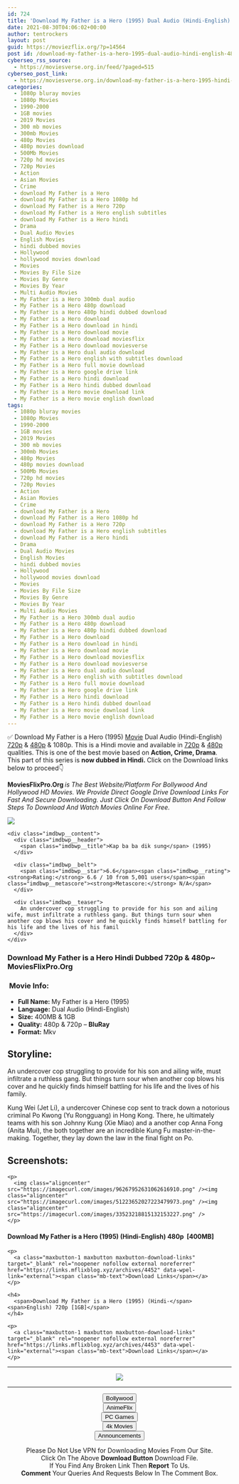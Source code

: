 ```yaml
---
id: 724
title: 'Download My Father is a Hero (1995) Dual Audio (Hindi-English) 480p [400MB] || 720p [1GB]'
date: 2021-08-30T04:06:02+00:00
author: tentrockers
layout: post
guid: https://moviezflix.org/?p=14564
post id: /download-my-father-is-a-hero-1995-dual-audio-hindi-english-480p-400mb-720p-1gb/
cyberseo_rss_source:
  - https://moviesverse.org.in/feed/?paged=515
cyberseo_post_link:
  - https://moviesverse.org.in/download-my-father-is-a-hero-1995-hindi-480p-720p/
categories:
  - 1080p bluray movies
  - 1080p Movies
  - 1990-2000
  - 1GB movies
  - 2019 Movies
  - 300 mb movies
  - 300mb Movies
  - 480p Movies
  - 480p movies download
  - 500Mb Movies
  - 720p hd movies
  - 720p Movies
  - Action
  - Asian Movies
  - Crime
  - download My Father is a Hero
  - download My Father is a Hero 1080p hd
  - download My Father is a Hero 720p
  - download My Father is a Hero english subtitles
  - download My Father is a Hero hindi
  - Drama
  - Dual Audio Movies
  - English Movies
  - hindi dubbed movies
  - Hollywood
  - hollywood movies download
  - Movies
  - Movies By File Size
  - Movies By Genre
  - Movies By Year
  - Multi Audio Movies
  - My Father is a Hero 300mb dual audio
  - My Father is a Hero 480p download
  - My Father is a Hero 480p hindi dubbed download
  - My Father is a Hero download
  - My Father is a Hero download in hindi
  - My Father is a Hero download movie
  - My Father is a Hero download moviesflix
  - My Father is a Hero download moviesverse
  - My Father is a Hero dual audio download
  - My Father is a Hero english with subtitles download
  - My Father is a Hero full movie download
  - My Father is a Hero google drive link
  - My Father is a Hero hindi download
  - My Father is a Hero hindi dubbed download
  - My Father is a Hero movie download link
  - My Father is a Hero movie english download
tags:
  - 1080p bluray movies
  - 1080p Movies
  - 1990-2000
  - 1GB movies
  - 2019 Movies
  - 300 mb movies
  - 300mb Movies
  - 480p Movies
  - 480p movies download
  - 500Mb Movies
  - 720p hd movies
  - 720p Movies
  - Action
  - Asian Movies
  - Crime
  - download My Father is a Hero
  - download My Father is a Hero 1080p hd
  - download My Father is a Hero 720p
  - download My Father is a Hero english subtitles
  - download My Father is a Hero hindi
  - Drama
  - Dual Audio Movies
  - English Movies
  - hindi dubbed movies
  - Hollywood
  - hollywood movies download
  - Movies
  - Movies By File Size
  - Movies By Genre
  - Movies By Year
  - Multi Audio Movies
  - My Father is a Hero 300mb dual audio
  - My Father is a Hero 480p download
  - My Father is a Hero 480p hindi dubbed download
  - My Father is a Hero download
  - My Father is a Hero download in hindi
  - My Father is a Hero download movie
  - My Father is a Hero download moviesflix
  - My Father is a Hero download moviesverse
  - My Father is a Hero dual audio download
  - My Father is a Hero english with subtitles download
  - My Father is a Hero full movie download
  - My Father is a Hero google drive link
  - My Father is a Hero hindi download
  - My Father is a Hero hindi dubbed download
  - My Father is a Hero movie download link
  - My Father is a Hero movie english download
---
```

<div class="thecontent clearfix">
  <p>
    ✅ Download My Father is a Hero (1995) <a href="https://moviesverse.org.in/category/movies/" data-wpel-link="internal">Movie</a> Dual Audio (Hindi-English) <a href="https://moviesverse.org.in/720p-movies/" data-wpel-link="internal">720p</a>&nbsp;&&nbsp;<a href="https://moviesverse.org.in/480p-movies/" data-wpel-link="internal">480p</a> & 1080p. This is a Hindi movie and available in <a href="https://moviesverse.org.in/720p-movies/" data-wpel-link="internal">720p</a>&nbsp;&&nbsp;<a href="https://moviesverse.org.in/480p-movies/" data-wpel-link="internal">480p</a> qualities. This is one of the best movie based on <strong>Action, Crime, Drama</strong>. This part of this series is <strong>now dubbed in <span>Hindi.&nbsp;</span></strong><span>Click on the Download links below to proceed👇</span>
  </p>
  
  <p>
    <strong><span>MoviesFlixPro.Org&nbsp;</span></strong><em>is The Best Website/Platform For Bollywood And Hollywood HD Movies. We Provide Direct Google Drive Download Links For Fast And Secure Downloading. Just Click On Download Button And Follow Steps To&nbsp;Download And Watch Movies Online For Free.</em>
  </p>
  
  <div class="imdbwp imdbwp--movie dark">
    <div class="imdbwp__thumb">
      <a class="imdbwp__link" target="_blank" title="Kap ba ba dik sung" href="https://www.imdb.com/title/tt0113153/" rel="nofollow external noopener noreferrer" data-wpel-link="external"><img class="imdbwp__img" src="https://m.media-amazon.com/images/M/MV5BMTg5MDgxMjQ1MF5BMl5BanBnXkFtZTcwNzM1OTEyMQ@@._V1_SX300.jpg" /></a>
    </div>
    
    <div class="imdbwp__content">
      <div class="imdbwp__header">
        <span class="imdbwp__title">Kap ba ba dik sung</span> (1995)
      </div>
      
      <div class="imdbwp__belt">
        <span class="imdbwp__star">6.6</span><span class="imdbwp__rating"><strong>Rating:</strong> 6.6 / 10 from 5,001 users</span><span class="imdbwp__metascore"><strong>Metascore:</strong> N/A</span>
      </div>
      
      <div class="imdbwp__teaser">
        An undercover cop struggling to provide for his son and ailing wife, must infiltrate a ruthless gang. But things turn sour when another cop blows his cover and he quickly finds himself battling for his life and the lives of his famil
      </div>
    </div>
  </div>
  
  <h3>
    <span>Download My Father is a Hero Hindi Dubbed 720p & 480p~ MoviesFlixPro.Org</span>
  </h3>
  
  <h3>
    <span>&nbsp;Movie Info:&nbsp;</span>
  </h3>
  
  <ul>
    <li>
      <strong>Full Name: </strong>My Father is a Hero (1995)
    </li>
    <li>
      <strong>Language:</strong> Dual Audio (Hindi-English)
    </li>
    <li>
      <strong>Size:</strong> 400MB & 1GB
    </li>
    <li>
      <strong>Quality:</strong> 480p & 720p – <span><strong>BluRay</strong></span>
    </li>
    <li>
      <strong>Format:</strong>&nbsp;Mkv
    </li>
  </ul>
  
  <h2>
    <span>Storyline:</span>
  </h2>
  
  <p>
    An undercover cop struggling to provide for his son and ailing wife, must infiltrate a ruthless gang. But things turn sour when another cop blows his cover and he quickly finds himself battling for his life and the lives of his family.
  </p>
  
  <div>
    Kung Wei (Jet Li), a undercover Chinese cop sent to track down a notorious criminal Po Kwong (Yu Rongguang) in Hong Kong. There, he ultimately teams with his son Johnny Kung (Xie Miao) and a another cop Anna Fong (Anita Mui), the both together are an incredible Kung Fu master-in-the-making. Together, they lay down the law in the final fight on Po.
  </div>
  
  <div class="summary_text">
    <h2>
      <span>Screenshots:</span>
    </h2>
    
    <p>
      <img class="aligncenter" src="https://imagecurl.com/images/96267952631062616910.png" /><img class="aligncenter" src="https://imagecurl.com/images/51223652027223479973.png" /><img class="aligncenter" src="https://imagecurl.com/images/33523218815132153227.png" />
    </p>
  </div>
  
  <div class="inline canwrap">
    <h4>
      <span>Download My Father is a Hero (1995) (Hindi-English) </span><span>480p&nbsp; [400MB]</span>
    </h4>
    
    <p>
      <a class="maxbutton-1 maxbutton maxbutton-download-links" target="_blank" rel="noopener nofollow external noreferrer" href="https://links.mflixblog.xyz/archives/4452" data-wpel-link="external"><span class="mb-text">Download Links</span></a>
    </p>
    
    <h4>
      <span>Download My Father is a Hero (1995) (Hindi-</span><span>English) 720p [1GB]</span>
    </h4>
    
    <p>
      <a class="maxbutton-1 maxbutton maxbutton-download-links" target="_blank" rel="noopener nofollow external noreferrer" href="https://links.mflixblog.xyz/archives/4453" data-wpel-link="external"><span class="mb-text">Download Links</span></a>
    </p>
  </div>
</div>

<center>
  </p> 
  
  <hr />
  
  <p>
    <a href="http://gdrivepro.xyz/join.php" data-wpel-link="external" target="_blank" rel="nofollow external noopener noreferrer"><img src="https://i.imgur.com/FhMdWdW.png" /></a>
  </p>
  
  <hr />
  
  <p>
    <a href="https://dogemovies.xyz" target="_blank" data-wpel-link="external" rel="nofollow external noopener noreferrer"><button class="button button5">Bollywood</button></a><br /> <a href="https://animeflix.in" target="_blank" data-wpel-link="external" rel="nofollow external noopener noreferrer"><button class="button button5">AnimeFlix</button></a><br /> <a href="https://gamesflix.net/" target="_blank" data-wpel-link="external" rel="nofollow external noopener noreferrer"><button class="button button5">PC Games</button></a><br /> <a href="https://uhdmovies.in" target="_blank" data-wpel-link="external" rel="nofollow external noopener noreferrer"><button class="button button5">4k Movies</button></a><br /> <a href="https://moviesverse.org.in/announcements/" target="_blank" data-wpel-link="internal" rel="noopener"><button class="button button5">Announcements</button></a>
  </p>
  
  <div class="alert alert-danger">
    Please Do Not Use VPN for Downloading Movies From Our Site.
  </div>
  
  <div class="alert alert-success">
    Click On The Above <strong>Download Button</strong> Download File.
  </div>
  
  <div class="alert alert-warning">
    If You Find Any Broken Link Then <strong>Report</strong> To Us.
  </div>
  
  <div class="alert alert-info">
    <strong>Comment</strong> Your Queries And Requests Below In The Comment Box.
  </div>
  
  <p>
    </center>
  </p>